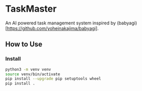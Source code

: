# TaskMaster
An AI powered task management system inspired by (babyagi)[https://github.com/yoheinakajima/babyagi].

## How to Use

### Install
```bash
python3 -m venv venv
source venv/bin/activate
pip install --upgrade pip setuptools wheel
pip install .
```
